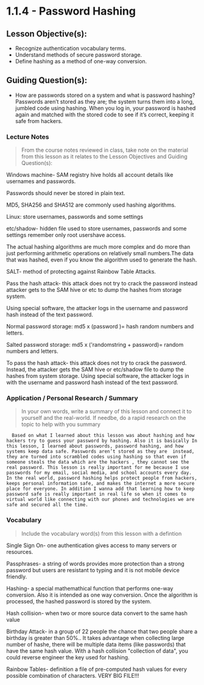 # 1.1.4 - Password Hashing

## Lesson Objective(s):
- Recognize authentication vocabulary terms.
- Understand methods of secure password storage.
- Define hashing as a method of one-way conversion.

## Guiding Question(s):
- How are passwords stored on a system and what is password hashing?
Passwords aren’t stored as they are; the system turns them into a long, jumbled code using hashing. When you log in, your password is hashed again and matched with the stored code to see if it’s correct, keeping it safe from hackers.

### Lecture Notes
> From the course notes reviewed in class, take note on the material from this lesson as it relates to the Lesson Objectives and Guiding Question(s):

Windows machine- SAM registry hive holds all account details like usernames and passwords.

Passwords should never be stored in plain text.

MD5, SHA256 and SHA512 are commonly used hashing algorithms.

Linux: store usernames, passwords and some settings 

etc/shadow- hidden file used to store usernames, passwords and some settings remember only root usershave access.

The actual hashing algorithms are much more complex and do more than just performing arithmetic operations on relatively small numbers.The data that was hashed, even if you know the algorithm used to generate the hash.

SALT- method of protecting against Rainbow Table Attacks.

Pass the hash attack- this attack does not try to crack the password instead attacker gets to the SAM hive or etc to dump the hashes from storage system.

Using special software, the attacker logs in the username and password hash instead of the text password.

Normal password storage: md5 x (password )= hash random numbers and letters.

Salted password storage: md5 x ('randomstring + password)= random numbers and letters.

To pass the hash attack- this attack does not try to crack the password. Instead, the attacker gets the SAM hive or etc/shadow file to dump the hashes from system storage.
Using special software, the attacker logs in with the username and password hash instead of the text password.

### Application / Personal Research / Summary
> In your own words, write a summary of this lesson and connect it to yourself and the real-world. If needbe, do a rapid research on the topic to help with you summary
   
      Based on what I learned about this lesson was about hashing and how hackers try to guess your password by hashing. Also it is basically In this lesson, I learned about passwords, password hashing, and how systems keep data safe. Passwords aren’t stored as they are  instead, they are turned into scrambled codes using hashing so that even if someone steals the data which are the hackers , they cannot see the real password. This lesson is really important for me because I use passwords for my email, social media, and school accounts every day. In the real world, password hashing helps protect people from hackers, keeps personal information safe, and makes the internet a more secure place for everyone. In addition I wanna add that learning how to keep password safe is really important in real life so when it comes to virtual world like connecting with our phones and technologies we are safe and secured all the time.


### Vocabulary
> Include the vocabulary word(s) from this lesson with a defintion

Single Sign On- one authentication gives access to many servers or resources. 

Passphrases- a string of words provides more protection than a strong password but users are resistant to typing and it is not mobile device friendly.

Hashing- a special mathemathical function that performs one-way conversion. Also it is intended as one way conversion. Once the algorithm is processed, the hashed password is stored by the system.

Hash collision- when two or more source data convert to the same hash value

Birthday Attack- in a group of 22 people the chance that two people share a birthday is greater than 50%.. It takes advantage  when collecting large number of hashe, there will be multiple data items (like passwords) that have the same hash value. With a hash collision "collection of data", you could reverse engineer the key used for hashing.

Rainbow Tables- definition a file of pre-computed hash values for every possible combination of characters. VERY BIG FILE!!!




